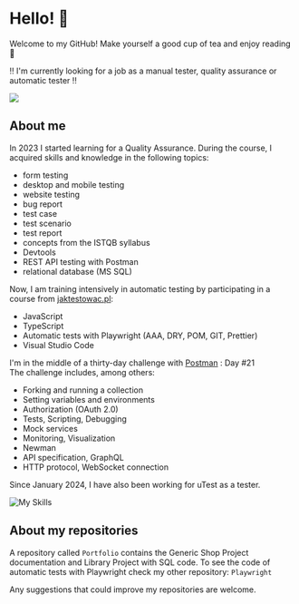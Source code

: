# Hello! 👋

Welcome to my GitHub! Make yourself a good cup of tea and enjoy reading 🍵 

‼️ I'm currently looking for a job as a manual tester, quality assurance or automatic tester ‼️  

[<img src="https://img.shields.io/badge/LinkedIn-0077B5?style=for-the-badge&logo=linkedin&logoColor=white">](https://www.linkedin.com/in/martyna-kowalczyk-qa/)

## About me

In 2023 I started learning for a Quality Assurance. During the course, I acquired skills and knowledge in the following topics:
- form testing
- desktop and mobile testing
- website testing
- bug report
- test case
- test scenario
- test report
- concepts from the ISTQB syllabus
- Devtools
- REST API testing with Postman
- relational database (MS SQL)

Now, I am training intensively in automatic testing by participating in a course from [jaktestowac.pl](https://jaktestowac.pl/):
- JavaScript
- TypeScript
- Automatic tests with Playwright (AAA, DRY, POM, GIT, Prettier)
- Visual Studio Code

I'm in the middle of a thirty-day challenge with [Postman](https://quickstarts.postman.com/guide/30-days-of-postman/#0) : Day #21    
The challenge includes, among others:
- Forking and running a collection
- Setting variables and environments
- Authorization (OAuth 2.0)
- Tests, Scripting, Debugging
- Mock services
- Monitoring, Visualization
- Newman
- API specification, GraphQL
- HTTP protocol, WebSocket connection

Since January 2024, I have also been working for uTest as a tester. 

![My Skills](https://skillicons.dev/icons?i=js,ts,nodejs,git,github,vscode,postman,discord)

## About my repositories

A repository called `Portfolio` contains the Generic Shop Project documentation and Library Project with SQL code.
To see the code of automatic tests with Playwright check my other repository: `Playwright`

Any suggestions that could improve my repositories are welcome.

